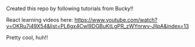 Created this repo by following tutorials from Bucky!! 

React learning videos here: https://www.youtube.com/watch?v=OKRu7i49X54&list=PL6gx4Cwl9DGBuKtLgPR_zWYnrwv-JllpA&index=13

Pretty cool, huh!!